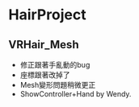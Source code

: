 # HairProject

## VRHair_Mesh
- 修正跟著手亂動的bug
- 座標跟著改掉了
- Mesh變形問題稍微更正
- ShowController+Hand
by Wendy.